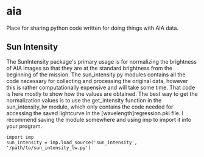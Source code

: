 # aia
Place for sharing python code written for doing things with AIA data.

## Sun Intensity

The SunIntensity package's primary usage is for normalizing the brightness of AIA images so that they are at the standard brightness from the beginning of the mission. The sun_intensity.py modules contains all the code necessary for collecting and processing the original data, however this is rather computationally expensive and will take some time. That code is here mostly to show how the values are obtained. The best way to get the normalization values is to use the get_intensity function in the sun_intensity_lw module, which only contains the code needed for accessing the saved lightcurve in the [wavelength]regression.pkl file. I recommend saving the module somewhere and using imp to import it into your program.

```
import imp
sun_intensity = imp.load_source('sun_intensity', '/path/to/sun_intensity_lw.py')
```
